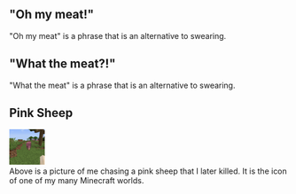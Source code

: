 ## "Oh my meat!"
"Oh my meat" is a phrase that is an alternative to swearing.<br>
## "What the meat?!"
"What the meat" is a phrase that is an alternative to swearing.<br>
## Pink Sheep
<img src="https://github.com/Lice-Rice/Lice-Rice.github.io/raw/main/icon.png"><br>
Above is a picture of me chasing a pink sheep that I later killed. It is the icon of one of my many Minecraft worlds.
